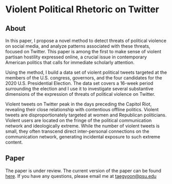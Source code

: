 # Violent Political Rhetoric on Twitter


## About

In this paper, I propose a novel method to detect threats of political violence on social media, and analyze patterns associated with these threats, focused on Twitter. This paper is among the first to make sense of violent partisan hostility expressed online, a crucial issue in contemporary American politics that calls for immediate scholarly attention.

Using the method, I build a data set of violent political tweets targeted at the members of the U.S. congress, governors, and the four candidates for the 2020 U.S. Presidential Election. The data set covers a 16-week period surrounding the election and I use it to investigate several substantive dimensions of the expression of threats of political violence on Twitter. 

Violent tweets on Twitter peak in the days preceding the Capitol Riot, revealing their close relationship with contentious offline politics. Violent tweets are disproportionately targeted at women and Republican politicians. Violent users are located on the fringe of the political communication network and ideologically extreme. While the number of violent tweets is small, they often transcend direct inter-personal connections on the communication network, generating incidental exposure to such extreme content.

## Paper

The paper is under review. The current version of the paper can be found [here](https://github.com/taegyoon-kim/violent_political_rheotric_on_twitter/blob/master/Violent%20Political%20Rhetoric%20on%20Twitter.pdf). If you have any questions, please email me at taegyoon@psu.edu
